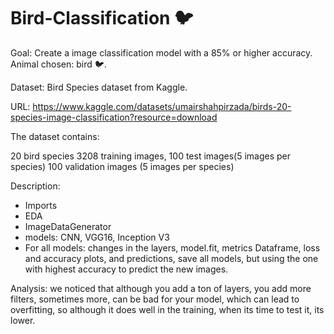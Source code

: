 # Bird-Classification :bird:

Goal: Create a image classification model with a 85% or higher accuracy. Animal chosen: bird :bird:.

Dataset: Bird Species dataset from Kaggle.

URL: https://www.kaggle.com/datasets/umairshahpirzada/birds-20-species-image-classification?resource=download

The dataset contains:

20 bird species 3208 training images, 100 test images(5 images per species) 100 validation images (5 images per species)

Description:
* Imports
* EDA
* ImageDataGenerator
* models: CNN, VGG16, Inception V3
* For all models: changes in the layers, model.fit, metrics Dataframe, loss and accuracy plots, and predictions, save all models, but using the one with highest accuracy to predict the new images.

Analysis: we noticed that although you add a ton of layers, you add more filters, sometimes more, can be bad for your model, which can lead to overfitting, so although it does well in the training, when its time to test it, its lower.
  
